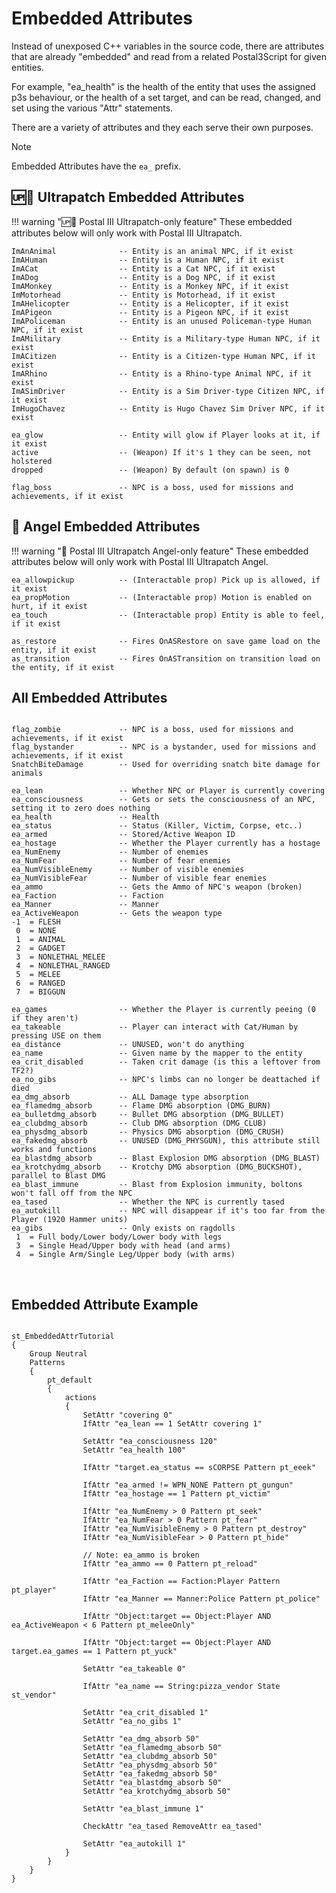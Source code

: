# Embedded Attributes
Instead of unexposed C++ variables in the source code, there are attributes that are already "embedded" and read from a related Postal3Script for given entities.

For example, "ea_health" is the health of the entity that uses the assigned p3s behaviour, or the health of a set target, and can be read, changed, and set using the various "Attr" statements.

There are a variety of attributes and they each serve their own purposes.

<div class="admonition note">
<p class="admonition-title">Note</p>
<p>Embedded Attributes have the <code>ea_</code> prefix.</p>
</ul>
</div>

## 🆙🪽 Ultrapatch Embedded Attributes
!!! warning "🆙🪽 Postal III Ultrapatch-only feature"
	These embedded attributes below will only work with Postal III Ultrapatch.
```
ImAnAnimal				-- Entity is an animal NPC, if it exist
ImAHuman				-- Entity is a Human NPC, if it exist
ImACat					-- Entity is a Cat NPC, if it exist
ImADog					-- Entity is a Dog NPC, if it exist
ImAMonkey				-- Entity is a Monkey NPC, if it exist
ImMotorhead				-- Entity is Motorhead, if it exist
ImAHelicopter			-- Entity is a Helicopter, if it exist
ImAPigeon				-- Entity is a Pigeon NPC, if it exist
ImAPoliceman			-- Entity is an unused Policeman-type Human NPC, if it exist
ImAMilitary				-- Entity is a Military-type Human NPC, if it exist
ImACitizen				-- Entity is a Citizen-type Human NPC, if it exist
ImARhino				-- Entity is a Rhino-type Animal NPC, if it exist
ImASimDriver			-- Entity is a Sim Driver-type Citizen NPC, if it exist
ImHugoChavez			-- Entity is Hugo Chavez Sim Driver NPC, if it exist

ea_glow					-- Entity will glow if Player looks at it, if it exist
active					-- (Weapon) If it's 1 they can be seen, not holstered
dropped					-- (Weapon) By default (on spawn) is 0

flag_boss				-- NPC is a boss, used for missions and achievements, if it exist
```

## 🪽 Angel Embedded Attributes
!!! warning "🪽 Postal III Ultrapatch Angel-only feature"
	These embedded attributes below will only work with Postal III Ultrapatch Angel.
```
ea_allowpickup			-- (Interactable prop) Pick up is allowed, if it exist
ea_propMotion			-- (Interactable prop) Motion is enabled on hurt, if it exist
ea_touch				-- (Interactable prop) Entity is able to feel, if it exist

as_restore				-- Fires OnASRestore on save game load on the entity, if it exist
as_transition			-- Fires OnASTransition on transition load on the entity, if it exist
```

## All Embedded Attributes
<pre><code>
flag_zombie				-- NPC is a boss, used for missions and achievements, if it exist
flag_bystander			-- NPC is a bystander, used for missions and achievements, if it exist
SnatchBiteDamage		-- Used for overriding snatch bite damage for animals

ea_lean					-- Whether NPC or Player is currently covering
ea_consciousness		-- Gets or sets the consciousness of an NPC, setting it to zero does nothing
ea_health				-- Health
ea_status				-- Status (Killer, Victim, Corpse, etc..)
ea_armed				-- Stored/Active Weapon ID
ea_hostage				-- Whether the Player currently has a hostage
ea_NumEnemy				-- Number of enemies
ea_NumFear				-- Number of fear enemies
ea_NumVisibleEnemy		-- Number of visible enemies
ea_NumVisibleFear		-- Number of visible fear enemies
ea_ammo					-- Gets the Ammo of NPC's weapon (broken)
ea_Faction				-- Faction
ea_Manner				-- Manner
ea_ActiveWeapon			-- Gets the weapon type
-1 	= FLESH
 0 	= NONE
 1 	= ANIMAL
 2 	= GADGET
 3 	= NONLETHAL_MELEE
 4 	= NONLETHAL_RANGED
 5 	= MELEE
 6 	= RANGED
 7 	= BIGGUN
 
ea_games				-- Whether the Player is currently peeing (0 if they aren't)
ea_takeable				-- Player can interact with Cat/Human by pressing USE on them
ea_distance				-- UNUSED, won't do anything
ea_name					-- Given name by the mapper to the entity
ea_crit_disabled		-- Taken crit damage (is this a leftover from TF2?)
ea_no_gibs				-- NPC's limbs can no longer be deattached if died
ea_dmg_absorb			-- ALL Damage type absorption
ea_flamedmg_absorb 		-- Flame DMG absorption (DMG_BURN)
ea_bulletdmg_absorb 	-- Bullet DMG absorption (DMG_BULLET)
ea_clubdmg_absorb		-- Club DMG absorption (DMG_CLUB)
ea_physdmg_absorb		-- Physics DMG absorption (DMG_CRUSH)
ea_fakedmg_absorb		-- UNUSED (DMG_PHYSGUN), this attribute still works and functions
ea_blastdmg_absorb		-- Blast Explosion DMG absorption (DMG_BLAST)
ea_krotchydmg_absorb 	-- Krotchy DMG absorption (DMG_BUCKSHOT), parallel to Blast DMG
ea_blast_immune			-- Blast from Explosion immunity, boltons won't fall off from the NPC
ea_tased				-- Whether the NPC is currently tased
ea_autokill				-- NPC will disappear if it's too far from the Player (1920 Hammer units)
ea_gibs					-- Only exists on ragdolls
 1 	= Full body/Lower body/Lower body with legs
 3 	= Single Head/Upper body with head (and arms)
 4 	= Single Arm/Single Leg/Upper body (with arms)
</code></pre>
<br>

## Embedded Attribute Example
<pre><code class="language-js">
st_EmbeddedAttrTutorial
{
	Group Neutral
	Patterns
	{
		pt_default
		{
			actions
			{
				SetAttr "covering 0"
				IfAttr "ea_lean == 1 SetAttr covering 1"
				
				SetAttr "ea_consciousness 120"
				SetAttr "ea_health 100"
				
				IfAttr "target.ea_status == sCORPSE Pattern pt_eeek"
				
				IfAttr "ea_armed != WPN_NONE Pattern pt_gungun"
				IfAttr "ea_hostage == 1 Pattern pt_victim"
				
				IfAttr "ea_NumEnemy > 0 Pattern pt_seek"
				IfAttr "ea_NumFear > 0 Pattern pt_fear"
				IfAttr "ea_NumVisibleEnemy > 0 Pattern pt_destroy"
				IfAttr "ea_NumVisibleFear > 0 Pattern pt_hide"
				
				// Note: ea_ammo is broken
				IfAttr "ea_ammo == 0 Pattern pt_reload"
				
				IfAttr "ea_Faction == Faction:Player Pattern pt_player"
				IfAttr "ea_Manner == Manner:Police Pattern pt_police"
				
				IfAttr "Object:target == Object:Player AND ea_ActiveWeapon < 6 Pattern pt_meleeOnly"
				
				IfAttr "Object:target == Object:Player AND target.ea_games == 1 Pattern pt_yuck"
				
				SetAttr "ea_takeable 0"
				
				IfAttr "ea_name == String:pizza_vendor State st_vendor"
				
				SetAttr "ea_crit_disabled 1"
				SetAttr "ea_no_gibs 1"
				
				SetAttr "ea_dmg_absorb 50"
				SetAttr "ea_flamedmg_absorb 50"
				SetAttr "ea_clubdmg_absorb 50"
				SetAttr "ea_physdmg_absorb 50"
				SetAttr "ea_fakedmg_absorb 50"
				SetAttr "ea_blastdmg_absorb 50"
				SetAttr "ea_krotchydmg_absorb 50"
				
				SetAttr "ea_blast_immune 1"
				
				CheckAttr "ea_tased RemoveAttr ea_tased"
				
				SetAttr "ea_autokill 1"
			}
		}
	}
}
</code></pre>